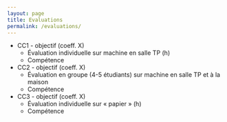 ```yaml
---
layout: page
title: Evaluations
permalink: /evaluations/
---
```


- CC1 - objectif (coeff. X)
    - Évaluation individuelle sur machine en salle TP (h)
    - Compétence 
- CC2 - objectif (coeff. X)
    - Évaluation en groupe (4-5 étudiants) sur machine en salle TP et à la maison
    - Compétence 
- CC3 - objectif (coeff. X)
    - Évaluation individuelle sur « papier » (h)
    - Compétence 